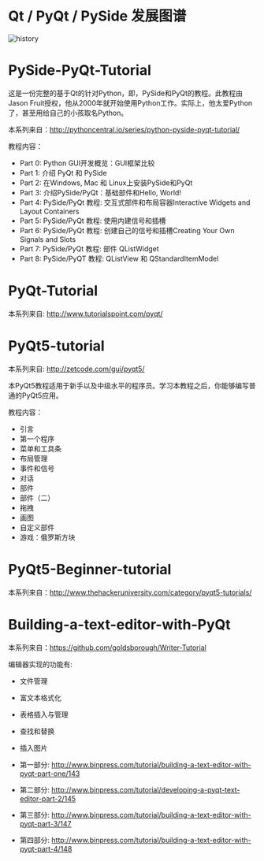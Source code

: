 # Qt / PyQt / PySide 发展图谱

![history](Images/qt_pyqt_pyside.png)


# PySide-PyQt-Tutorial
 
这是一份完整的基于Qt的针对Python，即，PySide和PyQt的教程。此教程由Jason Fruit授权，他从2000年就开始使用Python工作。实际上，他太爱Python了，甚至用给自己的小孩取名Python。  

本系列来自：http://pythoncentral.io/series/python-pyside-pyqt-tutorial/  

教程内容：  

- Part 0: Python GUI开发概览：GUI框架比较
- Part 1: 介绍 PyQt 和 PySide
- Part 2: 在Windows, Mac 和 Linux上安装PySide和PyQt
- Part 3: 介绍PySide/PyQt：基础部件和Hello, World!
- Part 4: PySide/PyQt 教程: 交互式部件和布局容器Interactive Widgets and Layout Containers
- Part 5: PySide/PyQt 教程: 使用内建信号和插槽
- Part 6: PySide/PyQt 教程: 创建自己的信号和插槽Creating Your Own Signals and Slots
- Part 7: PySide/PyQt 教程: 部件 QListWidget
- Part 8: PySide/PyQT 教程: QListView 和 QStandardItemModel

# PyQt-Tutorial

本系列来自: http://www.tutorialspoint.com/pyqt/

# PyQt5-tutorial

本系列来自: http://zetcode.com/gui/pyqt5/


本PyQt5教程适用于新手以及中级水平的程序员。学习本教程之后，你能够编写普通的PyQt5应用。  

教程内容：  

- 引言
- 第一个程序
- 菜单和工具条
- 布局管理
- 事件和信号
- 对话
- 部件
- 部件（二）
- 拖拽
- 画图
- 自定义部件
- 游戏：俄罗斯方块


# PyQt5-Beginner-tutorial

本系列来自：http://www.thehackeruniversity.com/category/pyqt5-tutorials/

# Building-a-text-editor-with-PyQt

本系列来自：https://github.com/goldsborough/Writer-Tutorial

编辑器实现的功能有:  

- 文件管理
- 富文本格式化
- 表格插入与管理
- 查找和替换
- 插入图片


- 第一部分: http://www.binpress.com/tutorial/building-a-text-editor-with-pyqt-part-one/143

- 第二部分: http://www.binpress.com/tutorial/developing-a-pyqt-text-editor-part-2/145

- 第三部分: http://www.binpress.com/tutorial/building-a-text-editor-with-pyqt-part-3/147

- 第四部分: http://www.binpress.com/tutorial/building-a-text-editor-with-pyqt-part-4/148
